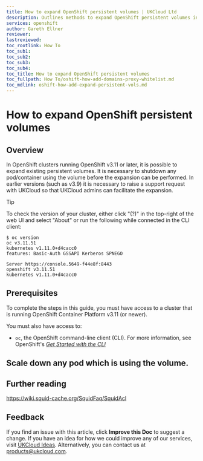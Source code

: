```yaml
---
title: How to expand OpenShift persistent volumes | UKCloud Ltd
description: Outlines methods to expand OpenShift persistent volumes in v3.11 OpenShift clusters.
services: openshift
author: Gareth Ellner
reviewer:
lastreviewed: 
toc_rootlink: How To
toc_sub1: 
toc_sub2:
toc_sub3:
toc_sub4:
toc_title: How to expand OpenShift persistent volumes
toc_fullpath: How To/oshift-how-add-domains-proxy-whitelist.md
toc_mdlink: oshift-how-add-expand-persistent-vols.md
---
```


# How to expand OpenShift persistent volumes

## Overview

In OpenShift clusters running OpenShift v3.11 or later, it is possible to expand existing persistent volumes. It is necessary to shutdown any pod/container using the volume before the expansion can be performed. In earlier versions (such as v3.9) it is necessary to raise a support request with UKCloud so that UKCloud admins can facilitate the expansion.

>[!TIP]
>To check the version of your cluster, either click "(?)" in the top-right of the web UI and select "About" or run the following while connected in the CLI client:
>```
>$ oc version
>oc v3.11.51
>kubernetes v1.11.0+d4cacc0
>features: Basic-Auth GSSAPI Kerberos SPNEGO
>
>Server https://console.5649-f44e8f:8443
>openshift v3.11.51
>kubernetes v1.11.0+d4cacc0
>```

## Prerequisites

To complete the steps in this guide, you must have access to a cluster that is running OpenShift Container Platform v3.11 (or newer).

You must also have access to:

- `oc`, the OpenShift command-line client (CLI). For more information, see OpenShift's [*Get Started with the CLI*](https://docs.openshift.com/container-platform/3.11/cli_reference/get_started_cli.html)

## Scale down any pod which is using the volume.


## Further reading

https://wiki.squid-cache.org/SquidFaq/SquidAcl

## Feedback

If you find an issue with this article, click **Improve this Doc** to suggest a change. If you have an idea for how we could improve any of our services, visit [UKCloud Ideas](https://ideas.ukcloud.com). Alternatively, you can contact us at <products@ukcloud.com>.
